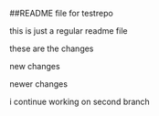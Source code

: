 ##README file for testrepo

this is just a regular readme file

these are the changes

new changes

newer changes

i continue working on second branch
